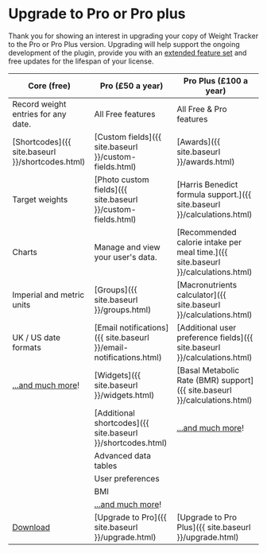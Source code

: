 
# Upgrade to Pro or Pro plus

Thank you for showing an interest in upgrading your copy of Weight Tracker to the Pro or Pro Plus version. Upgrading will help support the ongoing development of the plugin, provide you with an [extended feature set](https://alicolville.github.io/Weight-Tracker/features.html) and free updates for the lifespan of your license.

| Core (free)      | Pro (£50 a year) |Pro Plus (£100 a year) |
| ----------- | ----------- |----------- |
| Record weight entries for any date.      | All Free features       | All Free & Pro features
| [Shortcodes]({{ site.baseurl }}/shortcodes.html)   | [Custom fields]({{ site.baseurl }}/custom-fields.html) | [Awards]({{ site.baseurl }}/awards.html)
| Target weights | [Photo custom fields]({{ site.baseurl }}/custom-fields.html) | [Harris Benedict formula support.]({{ site.baseurl }}/calculations.html)
| Charts | Manage and view your user's data. |[Recommended calorie intake per meal time.]({{ site.baseurl }}/calculations.html)
| Imperial and metric units | [Groups]({{ site.baseurl }}/groups.html) | [Macronutrients calculator]({{ site.baseurl }}/calculations.html)
| UK / US date formats | [Email notifications]({{ site.baseurl }}/email-notifications.html) | [Additional user preference fields]({{ site.baseurl }}/calculations.html)
| [...and much more](https://alicolville.github.io/Weight-Tracker/features.html)! | [Widgets]({{ site.baseurl }}/widgets.html) | [Basal Metabolic Rate (BMR) support]({{ site.baseurl }}/calculations.html)
|  | [Additional shortcodes]({{ site.baseurl }}/shortcodes.html) | [...and much more](https://alicolville.github.io/Weight-Tracker/features.html)! 
|  | Advanced data tables |
|  | User preferences |
|  | BMI |
|  | [...and much more](https://alicolville.github.io/Weight-Tracker/features.html)! |
| [Download](https://wordpress.org/plugins/weight-loss-tracker/) | [Upgrade to Pro]({{ site.baseurl }}/upgrade.html) | [Upgrade to Pro Plus]({{ site.baseurl }}/upgrade.html)
